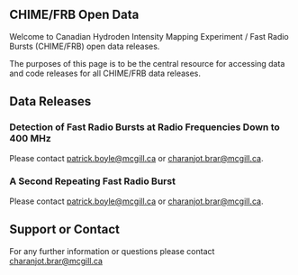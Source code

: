 ## CHIME/FRB Open Data

Welcome to Canadian Hydroden Intensity Mapping Experiment / Fast Radio Bursts (CHIME/FRB) open data releases. 

The purposes of this page is to be the central resource for accessing data and code releases for all CHIME/FRB data releases.

## Data Releases

### Detection of Fast Radio Bursts at Radio Frequencies Down to 400 MHz
Please contact patrick.boyle@mcgill.ca or charanjot.brar@mcgill.ca.

### A Second Repeating Fast Radio Burst
Please contact patrick.boyle@mcgill.ca or charanjot.brar@mcgill.ca.

## Support or Contact
For any further information or questions please contact charanjot.brar@mcgill.ca
